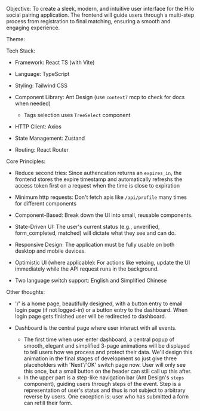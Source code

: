Objective: To create a sleek, modern, and intuitive user interface for the Hilo social pairing application. The frontend will guide users through a multi-step process from registration to final matching, ensuring a smooth and engaging experience.

Theme: 

Tech Stack:

- Framework: React TS (with Vite)

- Language: TypeScript

- Styling: Tailwind CSS

- Component Library: Ant Design (use `context7` mcp to check for docs when needed)
  - Tags selection uses `TreeSelect` component

- HTTP Client: Axios

- State Management: Zustand

- Routing: React Router

Core Principles:

- Reduce second tries: Since authencation returns an `expires_in`, the frontend stores the expire timestamp and automatically refreshs the access token first on a request when the time is close to expiration

- Minimum http requests: Don't fetch apis like `/api/profile` many times for different components

- Component-Based: Break down the UI into small, reusable components.

- State-Driven UI: The user's current status (e.g., unverified, form_completed, matched) will dictate what they see and can do.

- Responsive Design: The application must be fully usable on both desktop and mobile devices.

- Optimistic UI (where applicable): For actions like vetoing, update the UI immediately while the API request runs in the background.

- Two language switch support: English and Simplified Chinese

Other thoughts:

- '/' is a home page, beautifully designed, with a button entry to email login page (if not logged-in) or a button entry to the dashboard. When login page gets finished user will be redirected to dashboard.

- Dashboard is the central page where user interact with all events.
  - The first time when user enter dashboard, a central popup of smooth, elegant and simplified 3-page animations will be displayed to tell users how we process and protect their data. We'll design this animation in the final stages of development so just give three placeholders with 'Next'/'OK' switch page now. User will only see this once, but a small button on the header can still call up this after.
  - In the upper part is a step-like navigation bar (Ant Design's `steps` component), guiding users through steps of the event. Step is a representation of user's status and thus is not subject to arbitrary reverse by users. One exception is: user who has submitted a form can refill their form.
